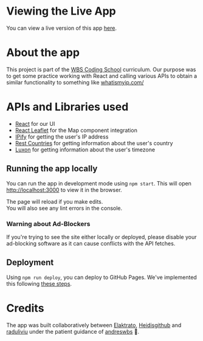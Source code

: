 # Viewing the Live App

You can view a live version of this app [here](https://Elaktrato.github.io/WhatsMyIP/).

# About the app
This project is part of the [WBS Coding School](https://www.wbscodingschool.com/) curriculum. Our purpose was to get some practice working with React and calling various APIs to obtain a similar functionality to something like [whatismyip.com/](https://www.whatismyip.com/)

# APIs and Libraries used
- [React](https://reactjs.org/) for our UI
- [React Leaflet](https://react-leaflet.js.org/) for the Map component integration
- [IPify](https://geo.ipify.org/) for getting the user's IP address
- [Rest Countries](https://restcountries.eu/#rest-countries) for getting information about the user's country
- [Luxon](https://moment.github.io/luxon/index.html#/) for getting information about the user's timezone

## Running the app locally

You can run the app in development mode using `npm start`. This will open [http://localhost:3000](http://localhost:3000) to view it in the browser.

The page will reload if you make edits.\
You will also see any lint errors in the console.

### Warning about Ad-Blockers
If you're trying to see the site either locally or deployed, please disable your ad-blocking software as it can cause conflicts with the API fetches.

## Deployment

Using `npm run deploy`, you can deploy to GitHub Pages. We've implemented this following [these steps](https://chrisdevcode.hashnode.dev/github-pages-with-react).

# Credits
The app was built collaboratively between [Elaktrato](https://github.com/Elaktrato), [Heidisgithub](https://github.com/Heidisgithub) and [raduliviu](https://github.com/raduliviu) under the patient guidance of [andreswbs](https://github.com/andreswbs) 🙏.
